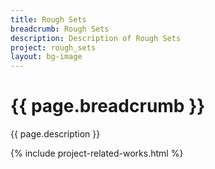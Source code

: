 ```yaml
---
title: Rough Sets
breadcrumb: Rough Sets 
description: Description of Rough Sets
project: rough_sets
layout: bg-image
---
```

# {{ page.breadcrumb }}

{{ page.description }}

{% include project-related-works.html %}
